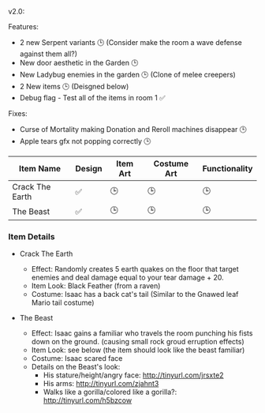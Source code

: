 v2.0:

Features:
* 2 new Serpent variants :clock3: (Consider make the room a wave defense against them all?)
* New door aesthetic in the Garden :clock3:
* New Ladybug enemies in the garden :clock3: (Clone of melee creepers)
* 2 New items :clock3: (Deisgned below)
* Debug flag - Test all of the items in room 1 :white_check_mark:
 
Fixes:
* Curse of Mortality making Donation and Reroll machines disappear :clock3:
* Apple tears gfx not popping correctly :clock3:

|Item Name|Design|Item Art|Costume Art|Functionality|
|---|---|---|---|---|
|Crack The Earth|:white_check_mark:|:clock3:|:clock3:|:clock3:|
|The Beast|:white_check_mark:|:clock3:|:clock3:|:clock3:|

### Item Details
 * Crack The Earth
   * Effect: Randomly creates 5 earth quakes on the floor that target enemies and deal damage equal to your tear damage + 20. 
   * Item Look: Black Feather (from a raven)
   * Costume: Isaac has a back cat's tail (Similar to the Gnawed leaf Mario tail costume)

 * The Beast
   * Effect: Isaac gains a familiar who travels the room punching his fists down on the ground. (causing small rock groud erruption effects)
   * Item Look: see below (the item should look like the beast familiar)
   * Costume: Isaac scared face
   * Details on the Beast's look: 
     * His stature/height/angry face: http://tinyurl.com/jrsxte2
     * His arms: http://tinyurl.com/zjahnt3
     * Walks like a gorilla/colored like a gorilla?: http://tinyurl.com/h5bzcow